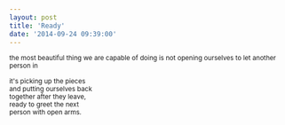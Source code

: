 ```yaml
---
layout: post
title: 'Ready'
date: '2014-09-24 09:39:00'
---
```


<small>
the most beautiful thing  
we are capable of doing  
is not opening ourselves  
to let another person in  

it's picking up the pieces  
and putting ourselves back  
together after they leave,  
ready to greet the next  
person with open arms.
</small>
